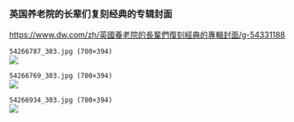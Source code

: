 ### 英国养老院的长辈们复刻经典的专辑封面
https://www.dw.com/zh/英國養老院的長輩們復刻經典的專輯封面/g-54331188

`54266787_303.jpg (700×394)`<br>
![](https://www.dw.com/image/54266787_303.jpg)

`54266769_303.jpg (700×394)`<br>
![](https://www.dw.com/image/54266769_303.jpg)

`54266934_303.jpg (700×394)`<br>
![](https://www.dw.com/image/54266934_303.jpg)
